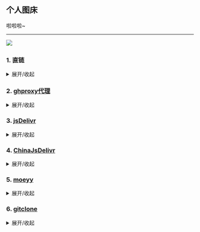 ## 个人图床

啦啦啦~

---

<img src="https://cdn.jsdelivr.net/gh/hkhli/imgs@main/fufu.webp" />

### 1. 直链

<details><summary>展开/收起</summary>

```shell
# 直链
# https://raw.githubusercontent.com/{{owner}}/{{repo}}/{{branch}}/{{filePath}}
```

<img src="https://raw.githubusercontent.com/hkhli/imgs/main/fufu.webp" alt="直链" />

</details>

### 2. [ghproxy代理](https://mirror.ghproxy.com/)

<details><summary>展开/收起</summary>

- [x] 是否支持clone

```shell
# https://mirror.ghproxy.com/https://github.com/{{owner}}/{{repo}}
```

- [x] 是否支持获取单个文件

```shell
# https://mirror.ghproxy.com/{{直链}}
```

<img src="https://mirror.ghproxy.com/https://raw.githubusercontent.com/hkhli/imgs/main/fufu.webp" alt="ghproxy" />

</details>

### 3. [jsDelivr](https://www.jsdelivr.com/)

<details><summary>展开/收起</summary>

- [ ] 是否支持clone

- [x] 是否支持获取单个文件

```shell
# https://cdn.jsdelivr.net/gh/{{owner}}/{{repo}}@{{branch}}/{{filePath}}
```

<img src="https://cdn.jsdelivr.net/gh/hkhli/imgs@main/fufu.webp" alt="jsDelivr" />

</details>

### 4. [ChinaJsDelivr](https://jsd.cdn.zzko.cn/)

<details><summary>展开/收起</summary>

- [ ] 是否支持clone

- [x] 是否支持获取单个文件

```shell
# https://jsd.cdn.zzko.cn/gh/{{owner}}/{{repo}}@{{branch}}/{{filePath}}
```

<img src="https://jsd.cdn.zzko.cn/gh/hkhli/imgs@main/fufu.webp" alt="ChinaJsDelivr" />

</details>

### 5. [moeyy](https://moeyy.cn/gh-proxy)

<details><summary>展开/收起</summary>

- [x] 是否支持clone

```shell
# https://github.moeyy.xyz/https://github.com/{{owner}}/{{repo}}
```

- [x] 是否支持获取单个文件

```shell
# https://github.moeyy.xyz/https://github.com/{{owner}}/{{repo}}/blob/{{branch}}/{{filePath}}

# https://github.moeyy.xyz/{{直链}}
```

<img src="https://github.moeyy.xyz/https://github.com/hkhli/imgs/blob/main/fufu.webp" alt="moeyy" />

<img src="https://github.moeyy.xyz/https://raw.githubusercontent.com/hkhli/imgs/main/fufu.webp" alt="moeyy" />

</details>

### 6. [gitclone](https://gitclone.com/)

<details><summary>展开/收起</summary>

- [x] 是否支持clone

```shell
# https://gitclone.com/github.com/{{owner}}/{{repo}}
```

- [ ] 是否支持获取单个文件

</details>
